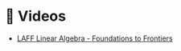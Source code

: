 # :movie_camera: Videos
* [LAFF Linear Algebra - Foundations to Frontiers](https://www.youtube.com/user/LAFFutX/playlists)
